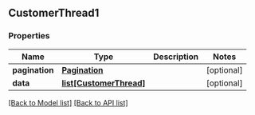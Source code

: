## CustomerThread1

### Properties
Name | Type | Description | Notes
------------ | ------------- | ------------- | -------------
**pagination** | [**Pagination**](#Pagination) |  | [optional] 
**data** | [**list[CustomerThread]**](#CustomerThread) |  | [optional] 

[[Back to Model list]](#documentation-for-models) [[Back to API list]](#documentation-for-api-endpoints)


